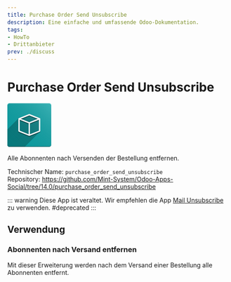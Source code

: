 ```yaml
---
title: Purchase Order Send Unsubscribe
description: Eine einfache und umfassende Odoo-Dokumentation.
tags:
- HowTo
- Drittanbieter
prev: ./discuss
---
```

# Purchase Order Send Unsubscribe
![icon_oms_box](attachments/icon_oms_box.png)

Alle Abonnenten nach Versenden der Bestellung entfernen.
 
Technischer Name: `purchase_order_send_unsubscribe`\
Repository: <https://github.com/Mint-System/Odoo-Apps-Social/tree/14.0/purchase_order_send_unsubscribe>

::: warning
Diese App ist veraltet. Wir empfehlen die App [Mail Unsubscribe](Mail%20Unsubscribe) zu verwenden.
#deprecated
:::

## Verwendung

### Abonnenten nach Versand entfernen

Mit dieser Erweiterung werden nach dem Versand einer Bestellung alle Abonnenten entfernt.
